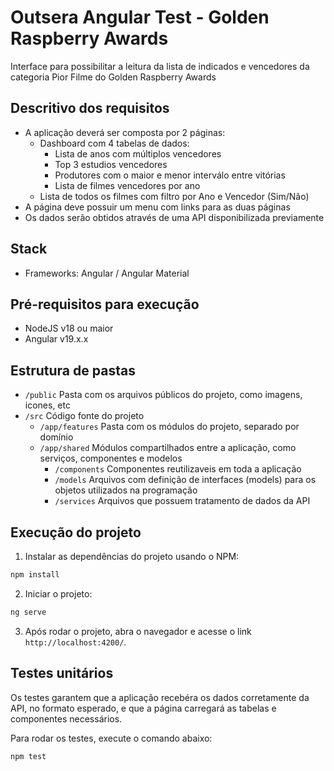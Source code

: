 
# Outsera Angular Test - Golden Raspberry Awards
Interface para possibilitar a leitura da lista de indicados e vencedores da
categoria Pior Filme do Golden Raspberry Awards

## Descritivo dos requisitos
- A aplicação deverá ser composta por 2 páginas:
    - Dashboard com 4 tabelas de dados: 
        - Lista de anos com múltiplos vencedores
        - Top 3 estudios vencedores
        - Produtores com o maior e menor interválo entre vitórias
        - Lista de filmes vencedores por ano
    - Lista de todos os filmes com filtro por Ano e Vencedor (Sim/Não)
- A página deve possuir um menu com links para as duas páginas
- Os dados serão obtidos através de uma API disponibilizada previamente

## Stack
- Frameworks: Angular / Angular Material

## Pré-requisitos para execução
- NodeJS v18 ou maior
- Angular v19.x.x

## Estrutura de pastas
- `/public`  Pasta com os arquivos públicos do projeto, como imagens, icones, etc
- `/src`  Código fonte do projeto
    - `/app/features`  Pasta com os módulos do projeto, separado por domínio
    - `/app/shared`  Módulos compartilhados entre a aplicação, como serviços, componentes e modelos
        - `/components`  Componentes reutilizaveis em toda a aplicação
        - `/models`  Arquivos com definição de interfaces (models) para os objetos utilizados na programação
        - `/services`  Arquivos que possuem tratamento de dados da API

## Execução do projeto
1. Instalar as dependências do projeto usando o NPM:
```bash
npm install
```

2. Iniciar o projeto:
```bash
ng serve
```

3. Após rodar o projeto, abra o navegador e acesse o link `http://localhost:4200/`.


## Testes unitários
Os testes garantem que a aplicação recebéra os dados corretamente da API, no formato esperado, e que a página carregará as tabelas e componentes necessários.

Para rodar os testes, execute o comando abaixo:
```bash
npm test
```